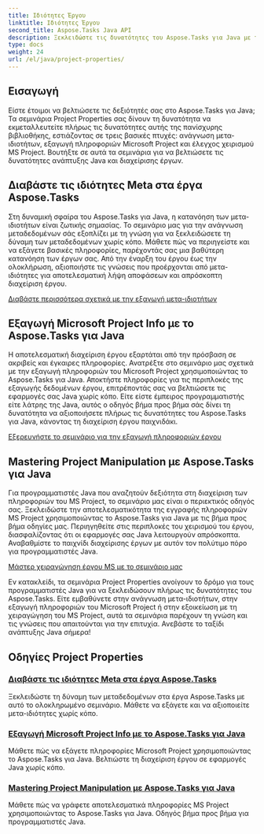 ```yaml
---
title: Ιδιότητες Έργου
linktitle: Ιδιότητες Έργου
second_title: Aspose.Tasks Java API
description: Ξεκλειδώστε τις δυνατότητες του Aspose.Tasks για Java με τα σεμινάρια Project Properties. Εξάγετε, αξιοποιήστε και χειριστείτε τις πληροφορίες του Microsoft Project χωρίς κόπο.
type: docs
weight: 24
url: /el/java/project-properties/
---
```

## Εισαγωγή

Είστε έτοιμοι να βελτιώσετε τις δεξιότητές σας στο Aspose.Tasks για Java; Τα σεμινάρια Project Properties σας δίνουν τη δυνατότητα να εκμεταλλευτείτε πλήρως τις δυνατότητες αυτής της πανίσχυρης βιβλιοθήκης, εστιάζοντας σε τρεις βασικές πτυχές: ανάγνωση μετα-ιδιοτήτων, εξαγωγή πληροφοριών Microsoft Project και έλεγχος χειρισμού MS Project. Βουτήξτε σε αυτά τα σεμινάρια για να βελτιώσετε τις δυνατότητες ανάπτυξης Java και διαχείρισης έργων.

## Διαβάστε τις ιδιότητες Meta στα έργα Aspose.Tasks
Στη δυναμική σφαίρα του Aspose.Tasks για Java, η κατανόηση των μετα-ιδιοτήτων είναι ζωτικής σημασίας. Το σεμινάριο μας για την ανάγνωση μεταδεδομένων σάς εξοπλίζει με τη γνώση για να ξεκλειδώσετε τη δύναμη των μεταδεδομένων χωρίς κόπο. Μάθετε πώς να περιηγείστε και να εξάγετε βασικές πληροφορίες, παρέχοντάς σας μια βαθύτερη κατανόηση των έργων σας. Από την έναρξη του έργου έως την ολοκλήρωση, αξιοποιήστε τις γνώσεις που προέρχονται από μετα-ιδιότητες για αποτελεσματική λήψη αποφάσεων και απρόσκοπτη διαχείριση έργου.

[Διαβάστε περισσότερα σχετικά με την εξαγωγή μετα-ιδιοτήτων](./read-meta-properties/)

## Εξαγωγή Microsoft Project Info με το Aspose.Tasks για Java
Η αποτελεσματική διαχείριση έργου εξαρτάται από την πρόσβαση σε ακριβείς και έγκαιρες πληροφορίες. Ανατρέξτε στο σεμινάριο μας σχετικά με την εξαγωγή πληροφοριών του Microsoft Project χρησιμοποιώντας το Aspose.Tasks για Java. Αποκτήστε πληροφορίες για τις περιπλοκές της εξαγωγής δεδομένων έργου, επιτρέποντάς σας να βελτιώσετε τις εφαρμογές σας Java χωρίς κόπο. Είτε είστε έμπειρος προγραμματιστής είτε λάτρης της Java, αυτός ο οδηγός βήμα προς βήμα σάς δίνει τη δυνατότητα να αξιοποιήσετε πλήρως τις δυνατότητες του Aspose.Tasks για Java, κάνοντας τη διαχείριση έργου παιχνιδάκι.

[Εξερευνήστε το σεμινάριο για την εξαγωγή πληροφοριών έργου](./read-project-info/)

## Mastering Project Manipulation με Aspose.Tasks για Java
Για προγραμματιστές Java που αναζητούν δεξιότητα στη διαχείριση των πληροφοριών του MS Project, το σεμινάριο μας είναι ο περιεκτικός οδηγός σας. Ξεκλειδώστε την αποτελεσματικότητα της εγγραφής πληροφοριών MS Project χρησιμοποιώντας το Aspose.Tasks για Java με τις βήμα προς βήμα οδηγίες μας. Περιηγηθείτε στις περιπλοκές του χειρισμού του έργου, διασφαλίζοντας ότι οι εφαρμογές σας Java λειτουργούν απρόσκοπτα. Αναβαθμίστε το παιχνίδι διαχείρισης έργων με αυτόν τον πολύτιμο πόρο για προγραμματιστές Java.

[Μάστερ χειραγώγηση έργου MS με το σεμινάριο μας](./write-project-info/)

Εν κατακλείδι, τα σεμινάρια Project Properties ανοίγουν το δρόμο για τους προγραμματιστές Java για να ξεκλειδώσουν πλήρως τις δυνατότητες του Aspose.Tasks. Είτε εμβαθύνετε στην ανάγνωση μετα-ιδιοτήτων, στην εξαγωγή πληροφοριών του Microsoft Project ή στην εξοικείωση με τη χειραγώγηση του MS Project, αυτά τα σεμινάρια παρέχουν τη γνώση και τις γνώσεις που απαιτούνται για την επιτυχία. Ανεβάστε το ταξίδι ανάπτυξης Java σήμερα!

## Οδηγίες Project Properties
### [Διαβάστε τις ιδιότητες Meta στα έργα Aspose.Tasks](./read-meta-properties/)
Ξεκλειδώστε τη δύναμη των μεταδεδομένων στα έργα Aspose.Tasks με αυτό το ολοκληρωμένο σεμινάριο. Μάθετε να εξάγετε και να αξιοποιείτε μετα-ιδιότητες χωρίς κόπο.
### [Εξαγωγή Microsoft Project Info με το Aspose.Tasks για Java](./read-project-info/)
Μάθετε πώς να εξάγετε πληροφορίες Microsoft Project χρησιμοποιώντας το Aspose.Tasks για Java. Βελτιώστε τη διαχείριση έργου σε εφαρμογές Java χωρίς κόπο.
### [Mastering Project Manipulation με Aspose.Tasks για Java](./write-project-info/)
Μάθετε πώς να γράφετε αποτελεσματικά πληροφορίες MS Project χρησιμοποιώντας το Aspose.Tasks για Java. Οδηγός βήμα προς βήμα για προγραμματιστές Java.